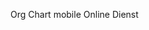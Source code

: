 <span style="color:#000ff;">Org Chart mobile</span> 
<span style="color:#000ff;">Online Dienst</span>